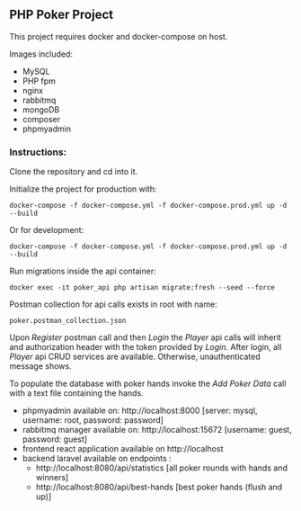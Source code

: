 ## PHP Poker Project

This project requires docker and docker-compose on host.

Images included:

- MySQL
- PHP fpm
- nginx
- rabbitmq
- mongoDB
- composer
- phpmyadmin

### Instructions:

Clone the repository and cd into it.

Initialize the project for production with:

    docker-compose -f docker-compose.yml -f docker-compose.prod.yml up -d --build

Or for development:

    docker-compose -f docker-compose.yml -f docker-compose.prod.yml up -d --build

Run migrations inside the api container:

    docker exec -it poker_api php artisan migrate:fresh --seed --force

Postman collection for api calls exists in root with name:

    poker.postman_collection.json

Upon *Register* postman call and then *Login* the *Player* api calls will inherit and authorization header with the
token provided by *Login*. After login, all *Player* api CRUD services are available. Otherwise, unauthenticated message
shows.

To populate the database with poker hands invoke the *Add Poker Data* call with a text file containing the hands.

- phpmyadmin available on: http://localhost:8000 [server: mysql, username: root, password: password]
- rabbitmq manager available on: http://localhost:15672 [username: guest, password: guest]
- frontend react application available on http://localhost
- backend laravel available on endpoints :
    - http://localhost:8080/api/statistics [all poker rounds with hands and winners]
    - http://localhost:8080/api/best-hands [best poker hands (flush and up)]

